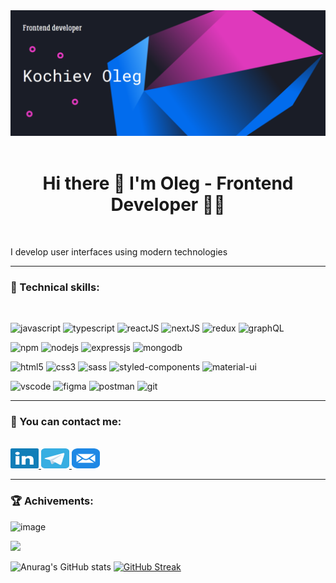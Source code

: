 <div id="banner">
  <img src="https://github.com/OlegKochiev/OlegKochiev/blob/main/public/gitHubBanner.png" alt="banner" />
</div>

<div id="about_me" align="center">
<br/>
<h1>Hi there 👋 I'm Oleg - Frontend Developer 👨‍💻</h1>
<br/>
<p align="left">I develop user interfaces using modern technologies</p>
</div>

---

<div id="technical_skills">
<h3>💼 Technical skills:</h3>

<br>

![javascript](https://img.shields.io/badge/JavaScript-323330?style=for-the-badge&logo=javascript&logoColor=F7DF1E)
![typescript](https://img.shields.io/badge/TypeScript-007ACC?style=for-the-badge&logo=typescript&logoColor=white)
![reactJS](https://img.shields.io/badge/React-20232A?style=for-the-badge&logo=react&logoColor=61DAFB)
![nextJS](https://img.shields.io/badge/next.js-000000?style=for-the-badge&logo=nextdotjs&logoColor=white)
![redux](https://img.shields.io/badge/Redux-593D88?style=for-the-badge&logo=redux&logoColor=white)
![graphQL](https://img.shields.io/badge/GraphQl-E10098?style=for-the-badge&logo=graphql&logoColor=white)
<br />

![npm](https://img.shields.io/badge/npm-CB3837?style=for-the-badge&logo=npm&logoColor=white)
![nodejs](https://img.shields.io/badge/Node.js-339933?style=for-the-badge&logo=nodedotjs&logoColor=white)
![expressjs](https://img.shields.io/badge/Express.js-000000?style=for-the-badge&logo=express&logoColor=white)
![mongodb](https://img.shields.io/badge/MongoDB-4EA94B?style=for-the-badge&logo=mongodb&logoColor=white)
<br />

![html5](https://img.shields.io/badge/HTML5-E34F26?style=for-the-badge&logo=html5&logoColor=white)
![css3](https://img.shields.io/badge/CSS3-1572B6?style=for-the-badge&logo=css3&logoColor=white)
![sass](https://img.shields.io/badge/Sass-CC6699?style=for-the-badge&logo=sass&logoColor=white)
![styled-components](https://img.shields.io/badge/styled--components-DB7093?style=for-the-badge&logo=styled-components&logoColor=white)
![material-ui](https://img.shields.io/badge/Material%20UI-007FFF?style=for-the-badge&logo=mui&logoColor=white)
<br />

![vscode](https://img.shields.io/badge/VSCode-0078D4?style=for-the-badge&logo=visual%20studio%20code&logoColor=white)
![figma](https://img.shields.io/badge/Figma-F24E1E?style=for-the-badge&logo=figma&logoColor=white)
![postman](https://img.shields.io/badge/Postman-FF6C37?style=for-the-badge&logo=Postman&logoColor=white)
![git](https://img.shields.io/badge/GIT-E44C30?style=for-the-badge&logo=git&logoColor=white)

</div>

---

<div id="contacts">
<h3>🔗 You can contact me:</h3>
<br>
<a href="https://www.linkedin.com/in/oleg-kochiev/" target="_blank">
  <img src="./public/linkedin.svg" height="32" width="45" alt="linkedin" />
</a>
<a href="https://t.me/kosma033" target="_blank">
  <img src="./public/telegram.svg" height="32" width="45" alt="telegram" />
</a>
<a href="mailto: olegkochiev19@gmail.com" target="_blank">
  <img src="./public/email2.svg" height="32" width="45" alt="email" />
</a>
</div>

---

<div id="achivements">
<h3>🏆 Achivements:</h3>
  
![image](https://www.codewars.com/users/oleg_kochiev/badges/large)

![](https://leetcard.jacoblin.cool/olegkochiev?site=us)
  
![Anurag's GitHub stats](https://github-readme-stats.vercel.app/api?username=olegkochiev&show_icons=true&theme=tokyonight&count_private=true)
[![GitHub Streak](https://streak-stats.demolab.com?user=olegkochiev&theme=dark&border_radius=4)](https://git.io/streak-stats)
  
</div>

